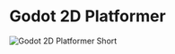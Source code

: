 # Godot 2D Platformer

![Godot 2D Platformer Short](https://user-images.githubusercontent.com/928367/235163759-a4006cf2-a6b9-48d0-86c8-0efcaab9b9b1.gif)


